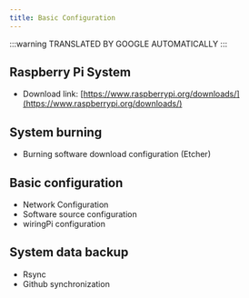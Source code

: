 ```yaml
---
title: Basic Configuration
---
```

:::warning
TRANSLATED BY GOOGLE AUTOMATICALLY
:::

## Raspberry Pi System
- Download link: [https://www.raspberrypi.org/downloads/](https://www.raspberrypi.org/downloads/)

## System burning
- Burning software download configuration (Etcher)

## Basic configuration
- Network Configuration
- Software source configuration
- wiringPi configuration

## System data backup
- Rsync
- Github synchronization